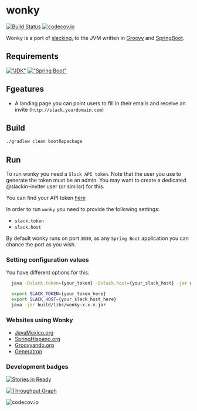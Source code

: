 # wonky
[![Build Status](https://travis-ci.org/domix/wonky.svg)](https://travis-ci.org/domix/wonky)
[![codecov.io](http://codecov.io/github/domix/wonky/coverage.svg?branch=master)](http://codecov.io/github/domix/wonky?branch=master)

Wonky is a port of [slacking](https://github.com/rauchg/slackin/), to the JVM written in [Groovy](http://www.groovy-lang.org) and [SpringBoot](http://projects.spring.io/spring-boot/).

Requirements
-----------

[!["JDK"](https://img.shields.io/badge/JDK-8.0+-F30000.svg?style=flat)](http://www.oracle.com/technetwork/java/javase/downloads/jdk8-downloads-2133151.html)
[!["Spring Boot"](https://img.shields.io/badge/Spring%20Boot-1.3.0-green.svg?style=flat)](http://docs.spring.io/spring-boot/docs/1.3.0.RC1/reference/htmlsingle/)

## Fgeatures

- A landing page you can point users to fill in their emails and receive an invite (`http://slack.yourdomain.com`)

## Build

```bash
./gradlew clean bootRepackage
```

## Run

To run wonky you need a `Slack API token`. Note that the user you use to generate the token must be an admin. You may want to create a dedicated @slackin-inviter user (or similar) for this.

You can find your API token [here](http://api.slack.com/web)

In order to run `wonky` you need to provide the following settings:

- `slack.token`
- `slack.host`

By default wonky runs on port `3030`, as any `Spring Boot` application you can chance the port as you wish.

### Setting configuration values

You have different options for this:

```bash
  java -Dslack.token={your_token} -Dslack.host={your_slack_host} -jar wonky-x.x.x.jar
```


```bash
  export SLACK_TOKEN={your_token_here}
  export SLACK_HOST={your_slack_host_here}
  java -jar build/libs/wonky-x.x.x.jar
  ```


### Websites using Wonky

- [JavaMexico.org](http://slack.javamexico.org)
- [SpringHispano.org](http://slack.springhispano.org)
- [Groovyando.org](http://slack.groovyando.org)
- [Generatron](http://slack.generatron.com)

### Development badges

[![Stories in Ready](https://badge.waffle.io/domix/wonky.svg?label=ready&title=Ready)](http://waffle.io/domix/wonky)

[![Throughput Graph](https://graphs.waffle.io/domix/wonky/throughput.svg)](https://waffle.io/domix/wonky/metrics)

![codecov.io](http://codecov.io/github/domix/wonky/branch.svg?branch=master)
